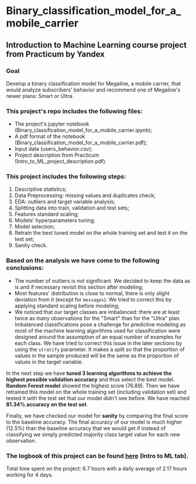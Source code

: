 # Binary_classification_model_for_a_mobile_carrier
## Introduction to Machine Learning course project from Practicum by Yandex

### Goal

Develop a binary classification model for Megaline, a mobile carrier, that would analyze subscribers' behavior and recommend one of Megaline's newer plans: Smart or Ultra.

### This project's repo includes the following files:

- The project's jupyter notebook (Binary_classification_model_for_a_mobile_carrier.ipynb);
- A pdf format of the notebook (Binary_classification_model_for_a_mobile_carrier.pdf);
- Input data (users_behavior.csv);
- Project description from Practicum (Intro_to_ML_project_description.pdf).

### This project includes the following steps:

1. Descriptive statistics;
2. Data Preprocessing: missing values and duplicates check;
3. EDA: outliers and target variable analysis;
4. Splitting data into train, validation and test sets;
5. Features standard scaling;
6. Models' hyperparameters tuning;
7. Model selection;
8. Retrain the best tuned model on the whole training set and test it on the test set;
9.  Sanity check.

### Based on the analysis we have come to the following conclusions:

- The number of outliers is not significant. We decided to keep the data as is and if necessary revisit this section after modeling;
- Most features' distribution is  close to normal, there is only slight deviation from it (except for `messages`). We tried to correct this by applying standard scaling before modeling;
- We noticed that our target classes are imbalanced: there are at least twice as many observations for the "Smart" than for the "Ultra" plan. Imbalanced classifications pose a challenge for predictive modeling as most of the machine learning algorithms used for classification were designed around the assumption of an equal number of examples for each class. We have tried to correct this issue in the later sections by using the `stratify` parameter. It makes a split so that the proportion of values in the sample produced will be the same as the proportion of values in the target variable. 

In the next step we have **tuned 3 learning algorithms to achieve the highest possible validation accuracy** and thus select the best model. **Random Forest model** showed the highest score (76.89). Then we have retrained this model on the whole training set (including validation set) and tested it with the test set that our model didn't see before. We have reached **81.34% accuracy on the test set**. 

Finally, we have checked our model for **sanity** by comparing the final score to the baseline accuracy. The final accuracy of our model is much higher (12.5%) than the baseline accuracy that we would get if instead of classifying we simply predicted majority class target value for each new observation.

### The logbook of this project can be found [here](https://docs.google.com/spreadsheets/d/1SrGdReexaSEomJGS6yR6cRwJtHA_XqpprnLaE7B6Ayg/edit#gid=100076621) (Intro to ML tab).
Total time spent on the project: 6.7 hours with a daily average of 2.17 hours working for 4 days.
